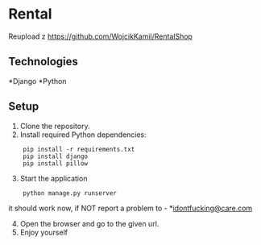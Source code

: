 # Rental

Reupload z https://github.com/WojcikKamil/RentalShop


## Technologies
*Django
*Python

## Setup
1. Clone the repository.
2. Install required Python dependencies: 
```
    pip install -r requirements.txt
    pip install django
    pip install pillow
```
3. Start the application
```
    python manage.py runserver
```
 it should work now, if NOT report a problem to - *idontfucking@care.com

4. Open the browser and go to the given url.
5. Enjoy yourself 

